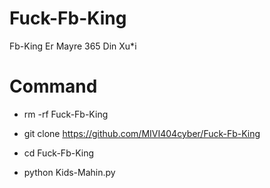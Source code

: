 # Fuck-Fb-King
Fb-King Er Mayre 365 Din Xu*i
# Command
- rm -rf Fuck-Fb-King
- git clone https://github.com/MIVI404cyber/Fuck-Fb-King

- cd Fuck-Fb-King
- python Kids-Mahin.py
